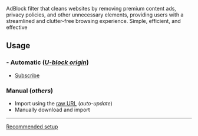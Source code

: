 AdBlock filter that cleans websites by removing premium content ads, privacy policies, and other unnecessary elements, providing users with a streamlined and clutter-free browsing experience. Simple, efficient, and effective

## Usage
### - Automatic (*[U-block origin](https://ublockorigin.com)*)
  - [Subscribe](https://subscribe.adblockplus.org/?location=https://raw.githubusercontent.com/DestroyerBDT/CutClut/refs/heads/main/CutClut.txt&title=CutClut)
### Manual (*others*)
  - Import using the [raw URL](https://raw.githubusercontent.com/DestroyerBDT/CutClut/refs/heads/main/CutClut.txt) (*auto-update*)
  - Manually download and import
---
[Recommended setup](https://github.com/yokoffing/filterlists)

